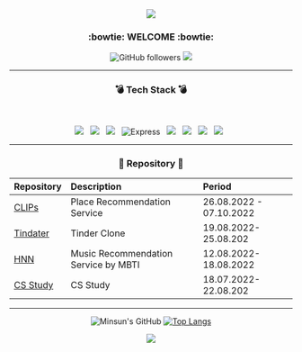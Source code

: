 <div align="center">
<img src="https://capsule-render.vercel.app/api?type=waving&color=timeGradient&height=180&section=header&text=Minsun's%Github&fontSize=35"/>

<h3 align="center"><b> :bowtie: WELCOME :bowtie: </b></h3> 

<img alt="GitHub followers" src="https://img.shields.io/github/followers/Minsun91?style=social">  <a href="https://hits.seeyoufarm.com"><img src="https://hits.seeyoufarm.com/api/count/incr/badge.svg?url=https%3A%2F%2Fgithub.com%2FMinsun91&count_bg=%23E12CA3&title_bg=%23555555&icon=&icon_color=%23E7E7E7&title=hits&edge_flat=false"/></a>

---

<h3 align="center"><b> 💣 Tech Stack 💣 </b></h3>

</br>
<p align="center">
<img src="https://img.shields.io/badge/github-181717?style=flat&logo=github&logoColor=white"></a> &nbsp
<img src="https://img.shields.io/badge/JavaScript-F7DF1E?style=flat&logo=JavaScript&logoColor=white"/></a> &nbsp
<img src="https://img.shields.io/badge/Node.js-339933?style=flat&logo=Node.js&logoColor=white"/></a> &nbsp
<img alt="Express" src="https://img.shields.io/badge/Express-000000?style=flat&logo=Express&logoColor=white"></a> &nbsp
<img src="https://img.shields.io/badge/MongoDB-47A248?style=flat&logo=MongoDB&logoColor=white"/></a> &nbsp 
<img src="https://img.shields.io/badge/MySQL-4479A1?style=flat&logo=MySQL&logoColor=white"/></a> &nbsp 
<img src="https://img.shields.io/badge/Amazon AWS-f7f7f7?style=flat&logo=Amazon AWS&logoColor=f89400"></a> &nbsp
<img src="https://img.shields.io/badge/Amazon AWS S3-f7f7f7?style=flat&logo=Amazon%20AWS S3&logoColor=f89400"/></a> &nbsp </p>

---


<h3 align="center"><b> 📝 Repository 📝 </b></h3>

| Repository                                                               |  Description                   | Period    | 
| :----------------------------------------------------------------------- | :----------------------------- | :-------- |
| [CLIPs](https://github.com/codeing999/CLIPs-backend) | Place Recommendation Service  | 26.08.2022 - 07.10.2022 |
| [Tindater](https://github.com/TinDater/TinDater-backend) | Tinder Clone  | 19.08.2022- 25.08.202 |
| [HNN](https://github.com/HNN-2/HNN-BACK) | Music Recommendation Service by MBTI | 12.08.2022- 18.08.2022|
| [CS Study](https://github.com/Minsun91/hanghae-cs-study.git) | CS Study  | 18.07.2022- 22.08.202 |


---


![Minsun's GitHub](https://github-readme-stats.vercel.app/api?username=Minsun91&show_icons=true&theme=dracula)
[![Top Langs](https://github-readme-stats.vercel.app/api/top-langs/?username=Minsun91)](https://github.com/Minsun91/github-readme-stats)



<p align="center">
<img src="https://capsule-render.vercel.app/api?type=waving&color=timeGradient&height=130&section=footer&text=&fontSize=50"/>

</div>
